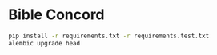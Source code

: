 # Bible Concord


```bash
pip install -r requirements.txt -r requirements.test.txt
alembic upgrade head
```
